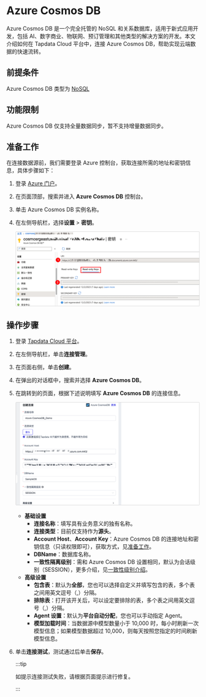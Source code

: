 # Azure Cosmos DB

Azure Cosmos DB 是一个完全托管的 NoSQL 和关系数据库，适用于新式应用开发，包括 AI、数字商业、物联网、预订管理和其他类型的解决方案的开发。本文介绍如何在 Tapdata Cloud 平台中，连接 Azure Cosmos DB，帮助实现云端数据的快速流转。

## 前提条件

Azure Cosmos DB 类型为 [NoSQL](https://learn.microsoft.com/zh-cn/azure/cosmos-db/distributed-nosql)

## 功能限制

Azure Cosmos DB 仅支持全量数据同步，暂不支持增量数据同步。

## 准备工作

在连接数据源前，我们需要登录 Azure 控制台，获取连接所需的地址和密钥信息，具体步骤如下：

1. 登录 [Azure 门户](https://portal.azure.com/)。

2. 在页面顶部，搜索并进入 **Azure Cosmos DB** 控制台。

3. 单击 Azure Cosmos DB <span id="azure-cosmosdb-keys">实例名称</span>。

4. 在左侧导航栏，选择**设置** > **密钥**。

   ![密钥页面](../../images/azure_cosmosdb_keys.png)

## 操作步骤

1. 登录 [Tapdata Cloud 平台](https://cloud.tapdata.net/console/v3/)。

2. 在左侧导航栏，单击**连接管理**。

3. 在页面右侧，单击**创建**。

4. 在弹出的对话框中，搜索并选择 **Azure Cosmos DB**。

5. 在跳转到的页面，根据下述说明填写 **Azure Cosmos DB** 的连接信息。

   ![连接 Azure Cosmos DB](../../images/connect_azure_cosmos_db.png)

   * **基础设置**
     * **连接名称**：填写具有业务意义的独有名称。
     * **连接类型**：目前仅支持作为**源头**。
     * **Account Host**、**Account Key**：Azure Cosmos DB 的连接地址和密钥信息（只读权限即可），获取方式，见[准备工作](#azure-cosmosdb-keys)。
     * **DBName**：数据库名称。
     * **一致性隔离级别**：需和 Azure Cosmos DB 设置相同，默认为会话级别（SESSION），更多介绍，见[一致性级别介绍](https://learn.microsoft.com/zh-cn/azure/cosmos-db/consistency-levels?WT.mc_id=Portal-Microsoft_Azure_DocumentDB#session)。
   * **高级设置**
     * **包含表**：默认为**全部**，您也可以选择自定义并填写包含的表，多个表之间用英文逗号（,）分隔。
     * **排除表**：打开该开关后，可以设定要排除的表，多个表之间用英文逗号（,）分隔。
     * **Agent 设置**：默认为**平台自动分配**，您也可以手动指定 Agent。
     * **模型加载时间**：当数据源中模型数量小于 10,000 时，每小时刷新一次模型信息；如果模型数据超过 10,000，则每天按照您指定的时间刷新模型信息。

6. 单击**连接测试**，测试通过后单击**保存**。

   :::tip

   如提示连接测试失败，请根据页面提示进行修复。

   :::